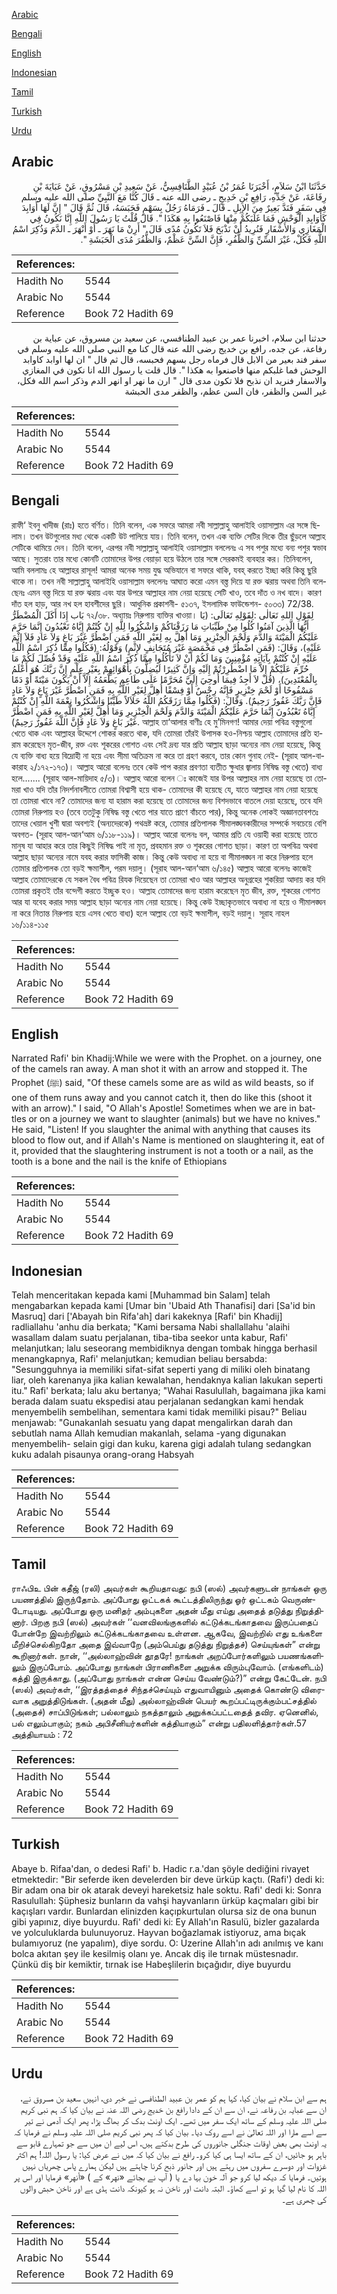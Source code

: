 [Arabic](#arabic)

[Bengali](#bengali)

[English](#english)

[Indonesian](#indonesian)

[Tamil](#tamil)

[Turkish](#turkish)

[Urdu](#urdu)

## Arabic


<div dir="rtl" lang="ar" style={{fontSize:'larger',backgroundColor:'#f8f9fa',padding:20}}>
حَدَّثَنَا ابْنُ سَلاَمٍ، أَخْبَرَنَا عُمَرُ بْنُ عُبَيْدٍ الطَّنَافِسِيُّ، عَنْ سَعِيدِ بْنِ مَسْرُوقٍ، عَنْ عَبَايَةَ بْنِ رِفَاعَةَ، عَنْ جَدِّهِ، رَافِعِ بْنِ خَدِيجٍ ـ رضى الله عنه ـ قَالَ كُنَّا مَعَ النَّبِيِّ صلى الله عليه وسلم فِي سَفَرٍ فَنَدَّ بَعِيرٌ مِنَ الإِبِلِ ـ قَالَ ـ فَرَمَاهُ رَجُلٌ بِسَهْمٍ فَحَبَسَهُ، قَالَ ثُمَّ قَالَ ‏"‏ إِنَّ لَهَا أَوَابِدَ كَأَوَابِدِ الْوَحْشِ فَمَا غَلَبَكُمْ مِنْهَا فَاصْنَعُوا بِهِ هَكَذَا ‏"‏‏.‏ قَالَ قُلْتُ يَا رَسُولَ اللَّهِ إِنَّا نَكُونُ فِي الْمَغَازِي وَالأَسْفَارِ فَنُرِيدُ أَنْ نَذْبَحَ فَلاَ تَكُونُ مُدًى قَالَ ‏"‏ أَرِنْ مَا نَهَرَ ـ أَوْ أَنْهَرَ ـ الدَّمَ وَذُكِرَ اسْمُ اللَّهِ فَكُلْ، غَيْرَ السِّنِّ وَالظُّفُرِ، فَإِنَّ السِّنَّ عَظْمٌ، وَالظُّفُرَ مُدَى الْحَبَشَةِ ‏"‏‏.‏
</div>
<div style={{backgroundColor:'#f8f9fa',padding:20, marginBottom: 10}}><table> <thead> <tr> <th>References:</th> <th></th> </tr> </thead> <tbody><tr><td>Hadith No</td><td>5544</td></tr><tr><td>Arabic No</td><td>5544</td></tr><tr><td>Reference</td><td>Book 72 Hadith 69</td></tr></tbody></table></div>


<div dir="rtl" lang="ar" style={{fontSize:'larger',backgroundColor:'#f8f9fa',padding:20}}>
حدثنا ابن سلام، اخبرنا عمر بن عبيد الطنافسي، عن سعيد بن مسروق، عن عباية بن رفاعة، عن جده، رافع بن خديج رضى الله عنه قال كنا مع النبي صلى الله عليه وسلم في سفر فند بعير من الابل قال فرماه رجل بسهم فحبسه، قال ثم قال " ان لها اوابد كاوابد الوحش فما غلبكم منها فاصنعوا به هكذا ". قال قلت يا رسول الله انا نكون في المغازي والاسفار فنريد ان نذبح فلا تكون مدى قال " ارن ما نهر او انهر الدم وذكر اسم الله فكل، غير السن والظفر، فان السن عظم، والظفر مدى الحبشة
</div>
<div style={{backgroundColor:'#f8f9fa',padding:20, marginBottom: 10}}><table> <thead> <tr> <th>References:</th> <th></th> </tr> </thead> <tbody><tr><td>Hadith No</td><td>5544</td></tr><tr><td>Arabic No</td><td>5544</td></tr><tr><td>Reference</td><td>Book 72 Hadith 69</td></tr></tbody></table></div>

## Bengali


<div dir="ltr" lang="bn" style={{fontSize:'larger',backgroundColor:'#f8f9fa',padding:20}}>
রাফী‘ ইবনু খাদীজ (রাঃ) হতে বর্ণিত। তিনি বলেন, এক সফরে আমরা নবী সাল্লাল্লাহু আলাইহি ওয়াসাল্লাম এর সঙ্গে ছিলাম। তখন উটগুলোর মধ্য থেকে একটি উট পালিয়ে যায়। তিনি বলেন, তখন এক ব্যক্তি সেটির দিকে তীর ছুঁড়লে আল্লাহ সেটিকে থামিয়ে দেন। তিনি বলেন, এরপর নবী সাল্লাল্লাহু আলাইহি ওয়াসাল্লাম বললেনঃ এ সব পশুর মধ্যে বন্য পশুর স্বভাব আছে। সুতরাং তার মধ্যে কোনটি তোমাদের উপর বেয়াড়া হয়ে উঠলে তার সঙ্গে সেরকমই ব্যবহার কর। তিনিবলেন, আমি বললামঃ হে আল্লাহর রাসূল! আমরা অনেক সময় যুদ্ধ অভিযানে বা সফরে থাকি, যবহ্ করতে ইচ্ছা করি কিন্তু ছুরি থাকে না। তখন নবী সাল্লাল্লাহু আলাইহি ওয়াসাল্লাম বললেনঃ আঘাত করো এমন বস্ত্ত দিয়ে যা রক্ত ঝরায় অথবা তিনি বলেছেনঃ এমন বস্ত্ত দিয়ে যা রক্ত ঝরায় এবং যার উপরে আল্লাহর নাম নেয়া হয়েছে সেটি খাও, তবে দাঁত ও নখ বাদে। কারণ দাঁত হল হাড়, আর নখ হল হাবশীদের ছুরি। আধুনিক প্রকাশনী- ৫১৩৭, ইসলামিক ফাউন্ডেশন- ৫০৩৩) 72/38. بَاب إِذَا أَكَلَ الْمُضْطَرُّ ৭২/৩৮. অধ্যায়ঃ নিরুপায় ব্যক্তির খাওয়া। لِقَوْلِ اللهِ تَعَالٰى :لِقَوْلِهِ تَعَالَى: (يَا أَيُّهَا الَّذِينَ آمَنُوا كُلُوا مِنْ طَيِّبَاتِ مَا رَزَقْنَاكُمْ وَاشْكُرُوا لِلَّهِ إِنْ كُنْتُمْ إِيَّاهُ تَعْبُدُونَ إِنَّمَا حَرَّمَ عَلَيْكُمُ الْمَيْتَةَ وَالدَّمَ وَلَحْمَ الْخِنْزِيرِ وَمَا أُهِلَّ بِهِ لِغَيْرِ اللَّهِ فَمَنِ اضْطُرَّ غَيْرَ بَاغٍ وَلاَ عَادٍ فَلاَ إِثْمَ عَلَيْهِ)، وَقَالَ: (فَمَنِ اضْطُرَّ فِي مَخْمَصَةٍ غَيْرَ مُتَجَانِفٍ لإِثْمٍ) وَقَوْلُهُ: (فَكُلُوا مِمَّا ذُكِرَ اسْمُ اللَّهِ عَلَيْهِ إِنْ كُنْتُمْ بِآيَاتِهِ مُؤْمِنِينَ وَمَا لَكُمْ أَنْ لاَ تَأْكُلُوا مِمَّا ذُكِرَ اسْمُ اللَّهِ عَلَيْهِ وَقَدْ فُصِّلَ لَكُمْ مَا حُرِّمَ عَلَيْكُمْ إِلاَّ مَا اضْطُرِرْتُمْ إِلَيْهِ وَإِنَّ كَثِيرًا لَيُضِلُّونَ بِأَهْوَائِهِمْ بِغَيْرِ عِلْمٍ إِنَّ رَبَّكَ هُوَ أَعْلَمُ بِالْمُعْتَدِينَ)، (قُلْ لاَ أَجِدُ فِيمَا أُوحِيَ إِلَيَّ مُحَرَّمًا عَلَى طَاعِمٍ يَطْعَمُهُ إِلاَّ أَنْ يَكُونَ مَيْتَةً أَوْ دَمًا مَسْفُوحًا أَوْ لَحْمَ خِنْزِيرٍ فَإِنَّهُ رِجْسٌ أَوْ فِسْقًا أُهِلَّ لِغَيْرِ اللَّهِ بِهِ فَمَنِ اضْطُرَّ غَيْرَ بَاغٍ وَلاَ عَادٍ فَإِنَّ رَبَّكَ غَفُورٌ رَحِيمٌ). وَقَالَ: (فَكُلُوا مِمَّا رَزَقَكُمُ اللَّهُ حَلاَلاً طَيِّبًا وَاشْكُرُوا نِعْمَةَ اللَّهِ إِنْ كُنْتُمْ إِيَّاهُ تَعْبُدُونَ إِنَّمَا حَرَّمَ عَلَيْكُمُ الْمَيْتَةَ وَالدَّمَ وَلَحْمَ الْخِنْزِيرِ وَمَا أُهِلَّ لِغَيْرِ اللَّهِ بِهِ فَمَنِ اضْطُرَّ غَيْرَ بَاغٍ وَلاَ عَادٍ فَإِنَّ اللَّهَ غَفُورٌ رَحِيمٌ). আল্লাহ তা‘আলার বাণীঃ হে মু’মিনগণ! আমার দেয়া পবিত্র বস্তুগুলো খেতে থাক এবং আল্লাহর উদ্দেশে শোকর করতে থাক, যদি তোমরা তাঁরই উপাসক হও-নিশ্চয় আল্লাহ তোমাদের প্রতি হারাম করেছেন মৃত-জীব, রক্ত এবং শূকরের গোশত এবং সেই দ্রব্য যার প্রতি আল্লাহ ছাড়া অন্যের নাম নেয়া হয়েছে, কিন্তু যে ব্যক্তি বাধ্য হয়ে বিদ্রোহী না হয়ে এবং সীমা অতিক্রম না করে তা গ্রহণ করবে, তার কোন গুনাহ নেই- (সূরাহ আল-বাকারাহ ২/১৭২-১৭৩)। আল্লাহ আরো বলেনঃ তবে কেউ পাপ করার প্রবণতা ব্যতীত ক্ষুধার জ্বালায় নিষিদ্ধ বস্তু খেতে) বাধ্য হলে....... (সূরাহ আল-মায়িদাহ ৫/৩)। আল্লাহ আরো বলেন ঃ কাজেই যার উপর আল্লাহর নাম নেয়া হয়েছে তা তোমরা খাও যদি তাঁর নিদর্শনাবলীতে তোমরা বিশ্বাসী হয়ে থাক- তোমাদের কী হয়েছে যে, যাতে আল্লাহর নাম নেয়া হয়েছে তা তোমরা খাবে না? তোমাদের জন্য যা হারাম করা হয়েছে তা তোমাদের জন্য বিশদভাবে বাতলে দেয়া হয়েছে, তবে যদি তোমরা নিরুপায় হও (তবে ততটুকু নিষিদ্ধ বস্তু খেতে পার যাতে প্রাণে বাঁচতে পার), কিন্তু অনেক লোকই অজ্ঞানতাবশতঃ তাদের খেয়াল খুশী দ্বারা অবশ্যই (অন্যদেরকে) পথভ্রষ্ট করে, তোমার প্রতিপালক সীমালঙ্ঘনকারীদের সম্পর্কে সবচেয়ে বেশি অবগত- (সূরাহ আল-আন‘আম ৬/১১৮-১১৯)। আল্লাহ আরো বলেনঃ বল, আমার প্রতি যে ওয়াহী করা হয়েছে তাতে মানুষ যা আহার করে তার কিছুই নিষিদ্ধ পাই না মৃত, প্রবহমান রক্ত ও শূকরের গোশত ছাড়া। কারণ তা অপবিত্র অথবা আল্লাহ ছাড়া অন্যের নামে যবহ করার ফাসিকী কাজ। কিন্তু কেউ অবাধ্য না হয়ে বা সীমালঙ্ঘন না করে নিরুপায় হলে তোমার প্রতিপালক তো বড়ই ক্ষমাশীল, পরম দয়ালু। (সূরাহ আল-আন‘আম ৬/১৪৫) আল্লাহ আরো বলেনঃ কাজেই আল্লাহ তোমাদেরকে যে সকল বৈধ পবিত্র রিযক দিয়েছেন তা তোমরা খাও আর আল্লাহর অনুগ্রহের শুকরিয়া আদায় কর যদি তোমরা প্রকৃতই তাঁর বন্দেগী করতে ইচ্ছুক হও। আল্লাহ তোমাদের জন্য হারাম করেছেন মৃত জীব, রক্ত, শূকরের গোশত আর যা যবেহ করার সময় আল্লাহ ছাড়া অন্যের নাম নেয়া হয়েছে। কিন্তু কেউ ইচ্ছাকৃতভাবে অবাধ্য না হয়ে ও সীমালঙ্ঘন না করে নিতান্ত নিরুপায় হয়ে এসব খেতে বাধ্য) হলে আল্লাহ তো বড়ই ক্ষমাশীল, বড়ই দয়ালু। সূরাহ নাহল ১৬/১১৪-১১৫
</div>
<div style={{backgroundColor:'#f8f9fa',padding:20, marginBottom: 10}}><table> <thead> <tr> <th>References:</th> <th></th> </tr> </thead> <tbody><tr><td>Hadith No</td><td>5544</td></tr><tr><td>Arabic No</td><td>5544</td></tr><tr><td>Reference</td><td>Book 72 Hadith 69</td></tr></tbody></table></div>

## English


<div dir="ltr" lang="en" style={{fontSize:'larger',backgroundColor:'#f8f9fa',padding:20}}>
Narrated Rafi' bin Khadij:While we were with the Prophet. on a journey, one of the camels ran away. A man shot it with an arrow and stopped it. The Prophet (ﷺ) said, "Of these camels some are as wild as wild beasts, so if one of them runs away and you cannot catch it, then do like this (shoot it with an arrow)." I said, "O Allah's Apostle! Sometimes when we are in battles or on a journey we want to slaughter (animals) but we have no knives." He said, "Listen! If you slaughter the animal with anything that causes its blood to flow out, and if Allah's Name is mentioned on slaughtering it, eat of it, provided that the slaughtering instrument is not a tooth or a nail, as the tooth is a bone and the nail is the knife of Ethiopians
</div>
<div style={{backgroundColor:'#f8f9fa',padding:20, marginBottom: 10}}><table> <thead> <tr> <th>References:</th> <th></th> </tr> </thead> <tbody><tr><td>Hadith No</td><td>5544</td></tr><tr><td>Arabic No</td><td>5544</td></tr><tr><td>Reference</td><td>Book 72 Hadith 69</td></tr></tbody></table></div>

## Indonesian


<div dir="ltr" lang="id" style={{fontSize:'larger',backgroundColor:'#f8f9fa',padding:20}}>
Telah menceritakan kepada kami [Muhammad bin Salam] telah mengabarkan kepada kami [Umar bin 'Ubaid Ath Thanafisi] dari [Sa'id bin Masruq] dari ['Abayah bin Rifa'ah] dari kakeknya [Rafi' bin Khadij] radliallahu 'anhu dia berkata; "Kami bersama Nabi shallallahu 'alaihi wasallam dalam suatu perjalanan, tiba-tiba seekor unta kabur, Rafi' melanjutkan; lalu seseorang membidiknya dengan tombak hingga berhasil menangkapnya, Rafi' melanjutkan; kemudian beliau bersabda: "Sesungguhnya ia memiliki sifat-sifat seperti yang di miliki oleh binatang liar, oleh karenanya jika kalian kewalahan, hendaknya kalian lakukan seperti itu." Rafi' berkata; lalu aku bertanya; "Wahai Rasulullah, bagaimana jika kami berada dalam suatu ekspedisi atau perjalanan sedangkan kami hendak menyembelih sembelihan, sementara kami tidak memiliki pisau?" Beliau menjawab: "Gunakanlah sesuatu yang dapat mengalirkan darah dan sebutlah nama Allah kemudian makanlah, selama -yang digunakan menyembelih- selain gigi dan kuku, karena gigi adalah tulang sedangkan kuku adalah pisaunya orang-orang Habsyah
</div>
<div style={{backgroundColor:'#f8f9fa',padding:20, marginBottom: 10}}><table> <thead> <tr> <th>References:</th> <th></th> </tr> </thead> <tbody><tr><td>Hadith No</td><td>5544</td></tr><tr><td>Arabic No</td><td>5544</td></tr><tr><td>Reference</td><td>Book 72 Hadith 69</td></tr></tbody></table></div>

## Tamil


<div dir="ltr" lang="ta" style={{fontSize:'larger',backgroundColor:'#f8f9fa',padding:20}}>
ராஃபிஉ பின் கதீஜ் (ரலி) அவர்கள் கூறியதாவது: நபி (ஸல்) அவர்களுடன் நாங்கள் ஒரு பயணத்தில் இருந்தோம். அப்போது ஒட்டகக் கூட்டத்திலிருந்து ஓர் ஒட்டகம் வெருண்டோடியது. அப்போது ஒரு மனிதர் அம்புகளை அதன் மீது எய்து அதைத் தடுத்து நிறுத்தினார். பிறகு நபி (ஸல்) அவர்கள் ‘‘வனவிலங்குகளில் கட்டுக்கடங்காதவை இருப்பதைப் போன்றே இவற்றிலும் கட்டுக்கடங்காதவை உள்ளன. ஆகவே, இவற்றில் எது உங்களை மீறிச்செல்கிறதோ அதை இவ்வாறே (அம்பெய்து தடுத்து நிறுத்தச்) செய்யுங்கள்” என்று கூறினார்கள். நான், ‘‘அல்லாஹ்வின் தூதரே! நாங்கள் அறப்போர்களிலும் பயணங்களிலும் இருப்போம். அப்போது நாங்கள் பிராணிகளை அறுக்க விரும்புவோம். (எங்களிடம்) கத்தி இருக்காது. (அப்போது நாங்கள் என்ன செய்ய வேண்டும்?)” என்று கேட்டேன். நபி (ஸல்) அவர்கள், ‘‘இரத்தத்தைச் சிந்தச்செய்யும் எதுவாயினும் அதைக் கொண்டு விரைவாக அறுத்திடுங்கள். (அதன் மீது) அல்லாஹ்வின் பெயர் கூறப்பட்டிருக்கும்பட்சத்தில் (அதைச்) சாப்பிடுங்கள்; பல்லாலும் நகத்தாலும் அறுக்கப்பட்டதைத் தவிர. ஏனெனில், பல் எலும்பாகும்; நகம் அபிசீனியர்களின் கத்தியாகும்” என்று பதிலளித்தார்கள்.57 அத்தியாயம் : 72
</div>
<div style={{backgroundColor:'#f8f9fa',padding:20, marginBottom: 10}}><table> <thead> <tr> <th>References:</th> <th></th> </tr> </thead> <tbody><tr><td>Hadith No</td><td>5544</td></tr><tr><td>Arabic No</td><td>5544</td></tr><tr><td>Reference</td><td>Book 72 Hadith 69</td></tr></tbody></table></div>

## Turkish


<div dir="ltr" lang="tr" style={{fontSize:'larger',backgroundColor:'#f8f9fa',padding:20}}>
Abaye b. Rifaa'dan, o dedesi Rafi' b. Hadic r.a.'dan şöyle dediğini rivayet etmektedir: "Bir seferde iken develerden bir deve ürküp kaçtı. (Rafi') dedi ki: Bir adam ona bir ok atarak deveyi hareketsiz hale soktu. Rafi' dedi ki: Sonra Rasulullah: Şüphesiz bunların da vahşi hayvanların ürküp kaçmaları gibi bir kaçışları vardır. Bunlardan elinizden kaçıpkurtulan olursa siz de ona bunun gibi yapınız, diye buyurdu. Rafi' dedi ki: Ey Allah'ın Rasulü, bizler gazalarda ve yolculuklarda bulunuyoruz. Hayvan boğazlamak istiyoruz, ama bıçak bulamıyoruz (ne yapalım), diye sordu. O: Uzerine Allah'ın adı anılmış ve kanı bolca akıtan şey ile kesilmiş olanı ye. Ancak diş ile tırnak müstesnadır. Çünkü diş bir kemiktir, tırnak ise Habeşlilerin bıçağıdır, diye buyurdu
</div>
<div style={{backgroundColor:'#f8f9fa',padding:20, marginBottom: 10}}><table> <thead> <tr> <th>References:</th> <th></th> </tr> </thead> <tbody><tr><td>Hadith No</td><td>5544</td></tr><tr><td>Arabic No</td><td>5544</td></tr><tr><td>Reference</td><td>Book 72 Hadith 69</td></tr></tbody></table></div>

## Urdu


<div dir="rtl" lang="ur" style={{fontSize:'larger',backgroundColor:'#f8f9fa',padding:20}}>
ہم سے ابن سلام نے بیان کیا، کہا ہم کو عمر بن عبید الطنافسی نے خبر دی، انہیں سعید بن مسروق نے، ان سے عبایہ بن رفاعہ نے، ان سے ان کے دادا رافع بن خدیج رضی اللہ عنہ نے بیان کیا کہ ہم نبی کریم صلی اللہ علیہ وسلم کے ساتھ ایک سفر میں تھے۔ ایک اونٹ بدک کر بھاگ پڑا، پھر ایک آدمی نے تیر سے اسے مارا اور اللہ تعالیٰ نے اسے روک دیا۔ بیان کیا کہ پھر نبی کریم صلی اللہ علیہ وسلم نے فرمایا کہ یہ اونٹ بھی بعض اوقات جنگلی جانوروں کی طرح بدکتے ہیں، اس لیے ان میں سے جو تمہارے قابو سے باہر ہو جائیں، ان کے ساتھ ایسا ہی کیا کرو۔ رافع نے بیان کیا کہ میں نے عرض کیا: یا رسول اللہ! ہم اکثر غزوات اور دوسرے سفروں میں رہتے ہیں اور جانور ذبح کرنا چاہتے ہیں لیکن ہمارے پاس چھریاں نہیں ہوتیں۔ فرمایا کہ دیکھ لیا کرو جو آلہ خون بہا دے یا ( آپ نے بجائے «نهر» کے ) «أنهر» فرمایا اور اس پر اللہ کا نام لیا گیا ہو تو اسے کھاؤ۔ البتہ دانت اور ناخن نہ ہو کیونکہ دانت ہڈی ہے اور ناخن حبش والوں کی چھری ہے۔
</div>
<div style={{backgroundColor:'#f8f9fa',padding:20, marginBottom: 10}}><table> <thead> <tr> <th>References:</th> <th></th> </tr> </thead> <tbody><tr><td>Hadith No</td><td>5544</td></tr><tr><td>Arabic No</td><td>5544</td></tr><tr><td>Reference</td><td>Book 72 Hadith 69</td></tr></tbody></table></div>